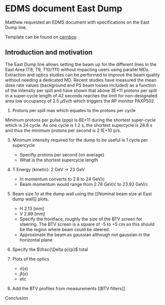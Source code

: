 # EDMS document East Dump

Matthew requested an EDMS document with specifications on the East Dump line.

Template can be found on [cernbox](https://cernbox.cern.ch/index.php/apps/files/?dir=/EDMS%20documents&):

## Introduction and motivation

The East Dump line allows setting the beam up for the different lines in the East Area (T8, T9, T10/T11) without impacting users using parallel MDs. Extraction and optics studies can be performed to improve the beam quality without needing a dedicated MD. Recent studies have measured the mean dose rate values (background and PS beam losses included) as a function of the intensity per spill and have shown that above 3E+11 protons per spill in a super-cycle length of 42 seconds reaches the limit for non-designated area low occupancy of 2.5 $\mu Sv/h$ which triggers the RP monitor PAXP502.

1) Protons per spill max which equates to the protons per cycle

Minimum protons per pulse (ppp)  is 6E+11 during the shortest super-cycle which is 24 cycle. As one cycle is 1.2 s, the shortest supercycle is 28.8 s and thus the minimum protons per second is 2.1E+10 p/s.

3) Minimum intensity required for the dump to be useful is 1 cycle per supercycle
	* Specifiy protons per second (on average)
	* What is the shortest supercycle length
4) T Energy (kinetic): 2 GeV -> 23 GeV
	* In momentum converts to 2.8 to 24 GeV/c
	* Beam momentum would range from 2.78 GeV/c to 23.92 GeV/c

5) Beam size 1$\sigma$ at the dump wall using the [[Nominal beam size at East dump wall]] plots.
	* H 2.13 [mm]
	* V 2.89 [mm]
	* Specify the frontface, roughly the size of the BTV screen for steering. The BTV screen is a square of -5 to +5 cm so this should be the region where beam could be steered.
	* Approximate the beam as gaussian although not gaussian in the horizontal plane

6) Specify the $\frac{\Delta p}{p}$ total
7) Plots of the optics
	* $\sigma(s)$
	* $\beta(x)$
	* etc
8) Add the BTV profiles from measurements [[BTV filters]].

Conclusion